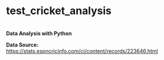 # test_cricket_analysis
<br>**Data Analysis with Python**

**Data Source:** https://stats.espncricinfo.com/ci/content/records/223646.html
